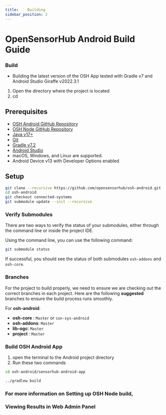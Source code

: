 ```yaml
---
title:    Building 
sidebar_position: 2
---
```

# OpenSensorHub Android Build Guide

### Build
- Building the latest version of the OSH App tested with Gradle v7 and Android Studio Giraffe v2022.3.1

1. Open the directory where the project is located
2. cd 




## Prerequisites
- [OSH Android GitHub Repository](https://github.com/opensensorhub/osh-android)
- [OSH Node GitHub Repository](https://github.com/opensensorhub/osh-node-dev-template)
- [Java v17+](https://www.openlogic.com/openjdk-downloads)
- [Git](https://git-scm.com/downloads)
- [Gradle v7.2](https://gradle.org/install/)
- [Android Studio](https://developer.android.com/studio/install)
- macOS, Windows, and Linux are supported.
- Android Device v13 with Developer Options enabled


## Setup


```sh
git clone --recursive https://github.com/opensensorhub/osh-android.git
cd osh-android
git checkout connected-systems
git submodule update --init --recursive
```

### Verify Submodules

There are two ways to verify the status of your submodules, either through the command line or inside the project IDE. 

Using the command line, you can use the following command:

```sh
git submodule status
```
If successful, you should see the status of both submodules `osh-addons` and `osh-core`.

### Branches

For the project to build properly, we need to ensure we are checking out the correct branches in each project. Here are the following **suggested** branches to ensure the build process runs smoothly. 

For **osh-android**:
- **osh-core** : `Master` or `con-sys-android`
- **osh-addons**: `Master`
- **lib-ogc**: `Master`
- **project** : `Master`


### Build OSH Android App
1. open the terminal to the Android project directory
2.  Run these two commands

 ```sh
 cd osh-android/sensorhub-android-app

 ../gradlew build
 ```


### For more information on Setting up OSH Node build, 
<!-- [click here](LINK) -->



### Viewing Results in Web Admin Panel



